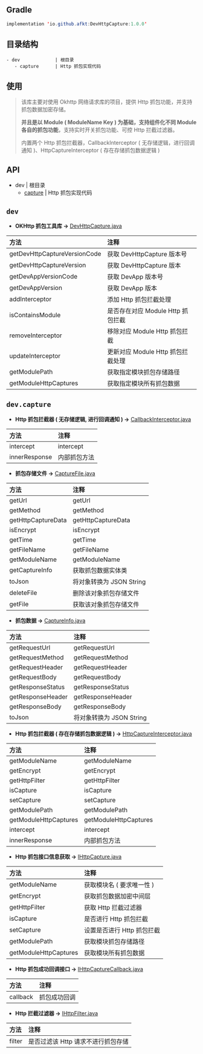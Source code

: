 
## Gradle

```java
implementation 'io.github.afkt:DevHttpCapture:1.0.0'
```

## 目录结构

```
- dev             | 根目录
   - capture      | Http 抓包实现代码
```


## 使用

> 该库主要对使用 Okhttp 网络请求库的项目，提供 Http 抓包功能，并支持抓包数据加密存储。
>
> **并且是以 Module ( ModuleName Key ) 为基础，支持组件化不同 Module 各自的抓包功能**，支持实时开关抓包功能、可控 Http 拦截过滤器。
>
> 内置两个 Http 抓包拦截器，CallbackInterceptor ( 无存储逻辑，进行回调通知 )、HttpCaptureInterceptor ( 存在存储抓包数据逻辑 )

## API


- dev                                   | 根目录
   - [capture](#devcapture)             | Http 抓包实现代码




## <span id="dev">**`dev`**</span>


* **OKHttp 抓包工具库 ->** [DevHttpCapture.java](https://github.com/afkT/DevUtils/blob/master/lib/DevHttpCapture/src/main/java/dev/DevHttpCapture.java)

| 方法 | 注释 |
| :- | :- |
| getDevHttpCaptureVersionCode | 获取 DevHttpCapture 版本号 |
| getDevHttpCaptureVersion | 获取 DevHttpCapture 版本 |
| getDevAppVersionCode | 获取 DevApp 版本号 |
| getDevAppVersion | 获取 DevApp 版本 |
| addInterceptor | 添加 Http 抓包拦截处理 |
| isContainsModule | 是否存在对应 Module Http 抓包拦截 |
| removeInterceptor | 移除对应 Module Http 抓包拦截 |
| updateInterceptor | 更新对应 Module Http 抓包拦截处理 |
| getModulePath | 获取指定模块抓包存储路径 |
| getModuleHttpCaptures | 获取指定模块所有抓包数据 |


## <span id="devcapture">**`dev.capture`**</span>


* **Http 抓包拦截器 ( 无存储逻辑, 进行回调通知 ) ->** [CallbackInterceptor.java](https://github.com/afkT/DevUtils/blob/master/lib/DevHttpCapture/src/main/java/dev/capture/CallbackInterceptor.java)

| 方法 | 注释 |
| :- | :- |
| intercept | intercept |
| innerResponse | 内部抓包方法 |


* **抓包存储文件 ->** [CaptureFile.java](https://github.com/afkT/DevUtils/blob/master/lib/DevHttpCapture/src/main/java/dev/capture/CaptureFile.java)

| 方法 | 注释 |
| :- | :- |
| getUrl | getUrl |
| getMethod | getMethod |
| getHttpCaptureData | getHttpCaptureData |
| isEncrypt | isEncrypt |
| getTime | getTime |
| getFileName | getFileName |
| getModuleName | getModuleName |
| getCaptureInfo | 获取抓包数据实体类 |
| toJson | 将对象转换为 JSON String |
| deleteFile | 删除该对象抓包存储文件 |
| getFile | 获取该对象抓包存储文件 |


* **抓包数据 ->** [CaptureInfo.java](https://github.com/afkT/DevUtils/blob/master/lib/DevHttpCapture/src/main/java/dev/capture/CaptureInfo.java)

| 方法 | 注释 |
| :- | :- |
| getRequestUrl | getRequestUrl |
| getRequestMethod | getRequestMethod |
| getRequestHeader | getRequestHeader |
| getRequestBody | getRequestBody |
| getResponseStatus | getResponseStatus |
| getResponseHeader | getResponseHeader |
| getResponseBody | getResponseBody |
| toJson | 将对象转换为 JSON String |


* **Http 抓包拦截器 ( 存在存储抓包数据逻辑 ) ->** [HttpCaptureInterceptor.java](https://github.com/afkT/DevUtils/blob/master/lib/DevHttpCapture/src/main/java/dev/capture/HttpCaptureInterceptor.java)

| 方法 | 注释 |
| :- | :- |
| getModuleName | getModuleName |
| getEncrypt | getEncrypt |
| getHttpFilter | getHttpFilter |
| isCapture | isCapture |
| setCapture | setCapture |
| getModulePath | getModulePath |
| getModuleHttpCaptures | getModuleHttpCaptures |
| intercept | intercept |
| innerResponse | 内部抓包方法 |


* **Http 抓包接口信息获取 ->** [IHttpCapture.java](https://github.com/afkT/DevUtils/blob/master/lib/DevHttpCapture/src/main/java/dev/capture/IHttpCapture.java)

| 方法 | 注释 |
| :- | :- |
| getModuleName | 获取模块名 ( 要求唯一性 ) |
| getEncrypt | 获取抓包数据加密中间层 |
| getHttpFilter | 获取 Http 拦截过滤器 |
| isCapture | 是否进行 Http 抓包拦截 |
| setCapture | 设置是否进行 Http 抓包拦截 |
| getModulePath | 获取模块抓包存储路径 |
| getModuleHttpCaptures | 获取模块所有抓包数据 |


* **Http 抓包成功回调接口 ->** [IHttpCaptureCallback.java](https://github.com/afkT/DevUtils/blob/master/lib/DevHttpCapture/src/main/java/dev/capture/IHttpCaptureCallback.java)

| 方法 | 注释 |
| :- | :- |
| callback | 抓包成功回调 |


* **Http 拦截过滤器 ->** [IHttpFilter.java](https://github.com/afkT/DevUtils/blob/master/lib/DevHttpCapture/src/main/java/dev/capture/IHttpFilter.java)

| 方法 | 注释 |
| :- | :- |
| filter | 是否过滤该 Http 请求不进行抓包存储 |